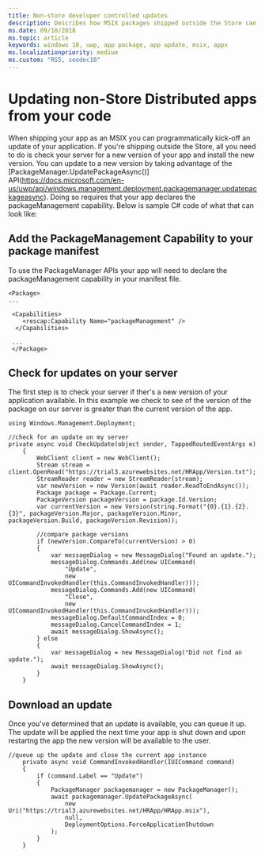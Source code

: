 ```yaml
---
title: Non-store developer controlled updates 
description: Describes how MSIX packages shipped outside the Store can be updated by developers in code. 
ms.date: 09/10/2018
ms.topic: article
keywords: windows 10, uwp, app package, app update, msix, appx
ms.localizationpriority: medium
ms.custom: "RS5, seodec18"
---
```


# Updating non-Store Distributed apps from your code

When shipping your app as an MSIX you can programmatically kick-off an update of your application. If you're shipping outside the Store, all you need to do is check your server for a new version of your app and install the new version. You can update to a new version by taking advantage of the [PackageManager.UpdatePackageAsync()] API(https://docs.microsoft.com/en-us/uwp/api/windows.management.deployment.packagemanager.updatepackageasync). Doing so requires that your app declares the packageManagement capability. Below is sample C# code of what that can look like:


## Add the PackageManagement Capability to your package manifest

To use the PackageManager APIs your app will need to declare the packageManagement capability in your manifest file. 

```
<Package>
...

 <Capabilities>
    <rescap:Capability Name="packageManagement" />
  </Capabilities>
  
 ...
 </Package>
```
## Check for updates on your server 

The first step is to check your server if ther's a new version of your application available. In this example we check to see of the version of the package on our server is greater than the current version of the app.
```
using Windows.Management.Deployment;

//check for an update on my server
private async void CheckUpdate(object sender, TappedRoutedEventArgs e)
    {
        WebClient client = new WebClient();
        Stream stream = client.OpenRead("https://trial3.azurewebsites.net/HRApp/Version.txt");
        StreamReader reader = new StreamReader(stream);
        var newVersion = new Version(await reader.ReadToEndAsync());
        Package package = Package.Current;
        PackageVersion packageVersion = package.Id.Version;
        var currentVersion = new Version(string.Format("{0}.{1}.{2}.{3}", packageVersion.Major, packageVersion.Minor, packageVersion.Build, packageVersion.Revision));

        //compare package versions
        if (newVersion.CompareTo(currentVersion) > 0)
        {
            var messageDialog = new MessageDialog("Found an update.");
            messageDialog.Commands.Add(new UICommand(
                "Update",
                new UICommandInvokedHandler(this.CommandInvokedHandler)));
            messageDialog.Commands.Add(new UICommand(
                "Close",
                new UICommandInvokedHandler(this.CommandInvokedHandler)));
            messageDialog.DefaultCommandIndex = 0;
            messageDialog.CancelCommandIndex = 1;
            await messageDialog.ShowAsync();
        } else
        {
            var messageDialog = new MessageDialog("Did not find an update.");
            await messageDialog.ShowAsync();
        }
    }
```



## Download an update

Once you've determined that an update is available, you can queue it up. The update will be applied the next time your app is shut down and upon restartng the app the new version will be available to the user.

```
//queue up the update and close the current app instance
    private async void CommandInvokedHandler(IUICommand command)
    {
        if (command.Label == "Update")
        {
            PackageManager packagemanager = new PackageManager();
            await packagemanager.UpdatePackageAsync(
                new Uri("https://trial3.azurewebsites.net/HRApp/HRApp.msix"),
                null,
                DeploymentOptions.ForceApplicationShutdown
            );
        }
    }
```
